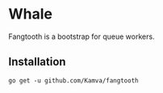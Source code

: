 # Whale

Fangtooth is a bootstrap for queue workers.  

## Installation

```
go get -u github.com/Kamva/fangtooth
```
